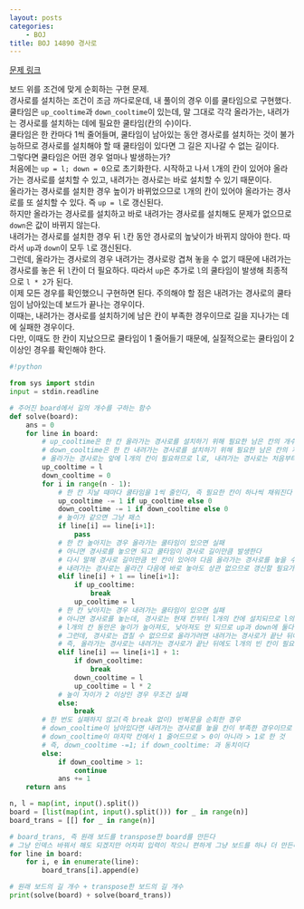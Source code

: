 ```yaml
---
layout: posts
categories:
    - BOJ
title: BOJ 14890 경사로
---
```


[문제 링크](https://www.acmicpc.net/problem/14890)

보드 위를 조건에 맞게 순회하는 구현 문제.  
경사로를 설치하는 조건이 조금 까다로운데, 내 풀이의 경우 이를 쿨타임으로 구현했다.  
쿨타임은 `up_cooltime`과 `down_cooltime`이 있는데, 말 그대로 각각 올라가는, 내려가는 경사로를 설치하는 데에 필요한 쿨타임(칸의 수)이다.  
쿨타임은 한 칸마다 1씩 줄어들며, 쿨타임이 남아있는 동안 경사로를 설치하는 것이 불가능하므로 경사로를 설치해야 할 때 쿨타임이 있다면 그 길은 지나갈 수 없는 길이다.  
그렇다면 쿨타임은 어떤 경우 얼마나 발생하는가?  
처음에는 `up = l; down = 0`으로 초기화한다. 시작하고 나서 `l`개의 칸이 있어야 올라가는 경사로를 설치할 수 있고, 내려가는 경사로는 바로 설치할 수 있기 때문이다.  
올라가는 경사로를 설치한 경우 높이가 바뀌었으므로 `l`개의 칸이 있어야 올라가는 경사로를 또 설치할 수 있다. 즉 `up = l`로 갱신된다.  
하지만 올라가는 경사로를 설치하고 바로 내려가는 경사로를 설치해도 문제가 없으므로 `down`은 값이 바뀌지 않는다.  
내려가는 경사로를 설치한 경우 뒤 `l`칸 동안 경사로의 높낮이가 바뀌지 않아야 한다. 따라서 `up`과 `down`이 모두 `l`로 갱신된다.  
그런데, 올라가는 경사로의 경우 내려가는 경사로랑 겹쳐 놓을 수 없기 때문에 내려가는 경사로를 놓은 뒤 `l`칸이 더 필요하다. 따라서 `up`은 추가로 `l`의 쿨타임이 발생해 최종적으로 `l * 2`가 된다.  
이제 모든 경우를 확인했으니 구현하면 된다. 주의해야 할 점은 내려가는 경사로의 쿨타임이 남아있는데 보드가 끝나는 경우이다.  
이때는, 내려가는 경사로를 설치하기에 남은 칸이 부족한 경우이므로 길을 지나가는 데에 실패한 경우이다.  
다만, 이때도 한 칸이 지났으므로 쿨타임이 1 줄어들기 때문에, 실질적으로는 쿨타임이 2 이상인 경우를 확인해야 한다.  


```python
#!python

from sys import stdin
input = stdin.readline

# 주어진 board에서 길의 개수를 구하는 함수
def solve(board):
    ans = 0
    for line in board:
        # up_cooltime은 한 칸 올라가는 경사로를 설치하기 위해 필요한 남은 칸의 개수
        # down_cooltime은 한 칸 내려가는 경사로를 설치하기 위해 필요한 남은 칸의 개수
        # 올라가는 경사로는 앞에 l개의 칸이 필요하므로 l로, 내려가는 경사로는 처음부터 설치할 수 있으므로 0으로 초기화
        up_cooltime = l
        down_cooltime = 0
        for i in range(n - 1):
            # 한 칸 지날 때마다 쿨타임을 1씩 줄인다, 즉 필요한 칸이 하나씩 채워진다
            up_cooltime -= 1 if up_cooltime else 0
            down_cooltime -= 1 if down_cooltime else 0
            # 높이가 같으면 그냥 패스
            if line[i] == line[i+1]:
                pass
            # 한 칸 높아지는 경우 올라가는 쿨타임이 있으면 실패
            # 아니면 경사로를 놓으면 되고 쿨타임이 경사로 길이만큼 발생한다
            # 다시 말해 경사로 길이만큼 빈 칸이 있어야 다음 올라가는 경사로를 놓을 수 있다
            # 내려가는 경사로는 올라간 다음에 바로 놓아도 상관 없으므로 갱신할 필요가 없다
            elif line[i] + 1 == line[i+1]:
                if up_cooltime:
                    break
                up_cooltime = l
            # 한 칸 낮아지는 경우 내려가는 쿨타임이 있으면 실패
            # 아니면 경사로를 놓는데, 경사로는 현재 칸부터 l개의 칸에 설치되므로 l의 쿨타임이 발생한다
            # l개의 칸 동안은 높이가 높아져도, 낮아져도 안 되므로 up과 down에 둘다 l의 쿨타임이 발생한다
            # 그런데, 경사로는 겹칠 수 없으므로 올라가려면 내려가는 경사로가 끝난 뒤에도 l의 쿨타임이 추가로 발생한다
            # 즉, 올라가는 경사로는 내려가는 경사로가 끝난 뒤에도 l개의 빈 칸이 필요하다
            elif line[i] == line[i+1] + 1:
                if down_cooltime:
                    break
                down_cooltime = l
                up_cooltime = l * 2
            # 높이 차이가 2 이상인 경우 무조건 실패
            else:
                break
        # 한 번도 실패하지 않고(즉 break 없이) 반복문을 순회한 경우
        # down_cooltime이 남아있다면 내려가는 경사로를 놓을 칸이 부족한 경우이므로 실패이다
        # down_cooltime이 마지막 칸에서 1 줄어드므로 > 0이 아니라 > 1로 한 것
        # 즉, down_cooltime -=1; if down_cooltime: 과 동치이다
        else:
            if down_cooltime > 1:
                continue
            ans += 1
    return ans

n, l = map(int, input().split())
board = [list(map(int, input().split())) for _ in range(n)]
board_trans = [[] for _ in range(n)]

# board_trans, 즉 원래 보드를 transpose한 board를 만든다
# 그냥 인덱스 바꿔서 해도 되겠지만 어차피 입력이 작으니 편하게 그냥 보드를 하나 더 만든다
for line in board:
    for i, e in enumerate(line):
        board_trans[i].append(e)

# 원래 보드의 길 개수 + transpose한 보드의 길 개수
print(solve(board) + solve(board_trans))

```
